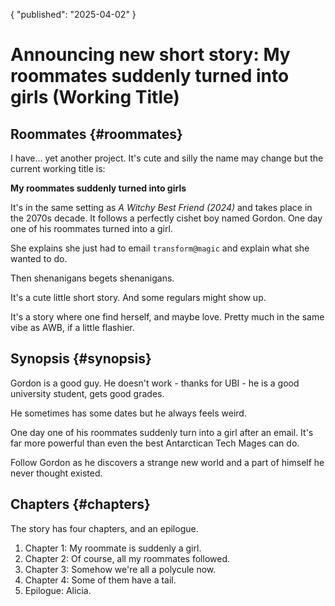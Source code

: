 {
 "published": "2025-04-02"
}
# Announcing new short story: My roommates suddenly turned into girls (Working Title)

## Roommates {#roommates}
I have... yet another project. It's cute and silly the name may change but the current working title is:

**My roommates suddenly turned into girls**

It's in the same setting as *A Witchy Best Friend (2024)* and takes place in the 2070s decade. It follows a perfectly cishet boy named Gordon. One day one of his roommates turned into a girl. 

She explains she just had to email `transform@magic` and explain what she wanted to do.

Then shenanigans begets shenanigans.

It's a cute little short story. And some regulars might show up. 

It's a story where one find herself, and maybe love. Pretty much in the same vibe as AWB, if a little flashier.

## Synopsis {#synopsis} 
Gordon is a good guy. He doesn't work - thanks for UBI - he is a good university student, gets good grades. 

He sometimes has some dates but he always feels weird.

One day one of his roommates suddenly turn into a girl after an email. It's far more powerful than even the best Antarctican Tech Mages can do.

Follow Gordon as he discovers a strange new world and a part of himself he never thought existed.

## Chapters {#chapters}
The story has four chapters, and an epilogue.

1. Chapter 1: My roommate is suddenly a girl.
2. Chapter 2: Of course, all my roommates followed.
3. Chapter 3: Somehow we're all a polycule now.
4. Chapter 4: Some of them have a tail.
5. Epilogue: Alicia.
